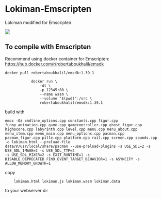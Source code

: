 # Lokiman-Emscripten
Lokiman modified for Emscripten

![](https://i.imgur.com/QZN0Ujj.png)

## To compile with Emscripten
Recommend using docker container for Emscripten: 
https://hub.docker.com/r/robertaboukhalil/emsdk

```docker pull robertaboukhalil/emsdk:1.39.1```

                docker run \
                    -dt \
                    -p 12345:80 \
                    --name wasm \
                    --volume "$(pwd)":/src \
                    robertaboukhalil/emsdk:1.39.1
 
    
 build with
 
 ```wrap
 emcc -Oz cmdline_options.cpp constants.cpp figur.cpp funny_animation.cpp game.cpp gamecontroller.cpp ghost_figur.cpp
 highscore.cpp labyrinth.cpp level.cpp menu.cpp menu_about.cpp menu_item.cpp menu_main.cpp menu_options.cpp pacman.cpp
 pacman_figur.cpp pille.cpp platform.cpp rail.cpp screen.cpp sounds.cpp -o lokiman.html --preload-file
 data/@/usr/local/share/pacman --use-preload-plugins -s USE_SDL=2 -s USE_SDL_IMAGE=2 -s USE_SDL_TTF=2 
 -s USE_SDL_MIXER=2 -s EXIT_RUNTIME=1 -s DISABLE_DEPRECATED_FIND_EVENT_TARGET_BEHAVIOR=1 -s ASYNCIFY -s
 ALLOW_MEMORY_GROWTH=1
 ```
 
 copy
 
        lokiman.html lokiman.js lokiman.wasm lokiman.data
 
 to your webserver dir
